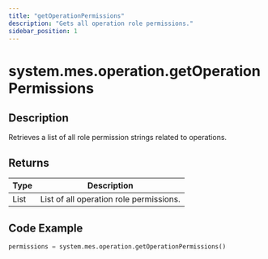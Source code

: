 ```yaml
---
title: "getOperationPermissions"
description: "Gets all operation role permissions."
sidebar_position: 1
---
```


# system.mes.operation.getOperationPermissions

## Description
Retrieves a list of all role permission strings related to operations.

## Returns
| Type         | Description                          |
|--------------|--------------------------------------|
| List<String> | List of all operation role permissions.    |

## Code Example
```python
permissions = system.mes.operation.getOperationPermissions()
```

